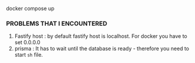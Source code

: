 
docker compose up

### PROBLEMS THAT I ENCOUNTERED 
1. Fastify host : by default fastify host is localhost. For docker you have to set 0.0.0.0
2. prisma : It has to wait until the database is ready - therefore you need to start `sh` file.